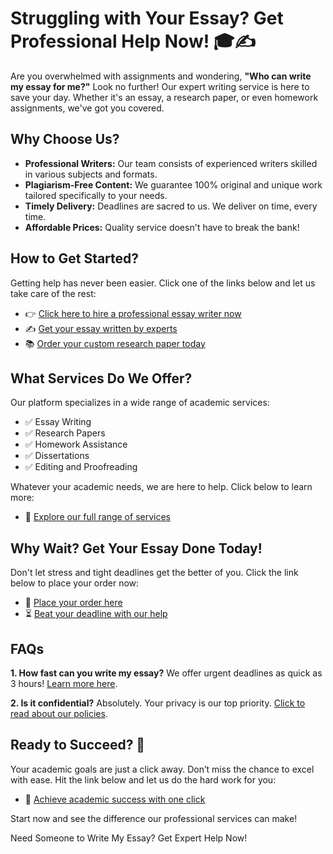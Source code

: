 <h1>Struggling with Your Essay? Get Professional Help Now! 🎓✍️</h1>

<p>Are you overwhelmed with assignments and wondering, <strong>"Who can write my essay for me?"</strong> Look no further! Our expert writing service is here to save your day. Whether it's an essay, a research paper, or even homework assignments, we've got you covered.</p>

<h2>Why Choose Us?</h2>
<ul>
  <li><strong>Professional Writers:</strong> Our team consists of experienced writers skilled in various subjects and formats.</li>
  <li><strong>Plagiarism-Free Content:</strong> We guarantee 100% original and unique work tailored specifically to your needs.</li>
  <li><strong>Timely Delivery:</strong> Deadlines are sacred to us. We deliver on time, every time.</li>
  <li><strong>Affordable Prices:</strong> Quality service doesn't have to break the bank!</li>
</ul>

<h2>How to Get Started?</h2>
<p>Getting help has never been easier. Click one of the links below and let us take care of the rest:</p>
<ul>
  <li>👉 <a href="https://tinyurl.com/topessay?keyword=i+need+someone+to+write+my+essay+for+me">Click here to hire a professional essay writer now</a></li>
  <li>✍️ <a href="https://tinyurl.com/topessay?keyword=i+need+someone+to+write+my+essay+for+me">Get your essay written by experts</a></li>
  <li>📚 <a href="https://tinyurl.com/topessay?keyword=i+need+someone+to+write+my+essay+for+me">Order your custom research paper today</a></li>
</ul>

<h2>What Services Do We Offer?</h2>
<p>Our platform specializes in a wide range of academic services:</p>
<ul>
  <li>✅ Essay Writing</li>
  <li>✅ Research Papers</li>
  <li>✅ Homework Assistance</li>
  <li>✅ Dissertations</li>
  <li>✅ Editing and Proofreading</li>
</ul>
<p>Whatever your academic needs, we are here to help. Click below to learn more:</p>
<ul>
  <li>📖 <a href="https://tinyurl.com/topessay?keyword=i+need+someone+to+write+my+essay+for+me">Explore our full range of services</a></li>
</ul>

<h2>Why Wait? Get Your Essay Done Today!</h2>
<p>Don't let stress and tight deadlines get the better of you. Click the link below to place your order now:</p>
<ul>
  <li>📝 <a href="https://tinyurl.com/topessay?keyword=i+need+someone+to+write+my+essay+for+me">Place your order here</a></li>
  <li>⏳ <a href="https://tinyurl.com/topessay?keyword=i+need+someone+to+write+my+essay+for+me">Beat your deadline with our help</a></li>
</ul>

<h2>FAQs</h2>
<p><strong>1. How fast can you write my essay?</strong>  
We offer urgent deadlines as quick as 3 hours! <a href="https://tinyurl.com/topessay?keyword=i+need+someone+to+write+my+essay+for+me">Learn more here</a>.</p>

<p><strong>2. Is it confidential?</strong>  
Absolutely. Your privacy is our top priority. <a href="https://tinyurl.com/topessay?keyword=i+need+someone+to+write+my+essay+for+me">Click to read about our policies</a>.</p>

<h2>Ready to Succeed? 🌟</h2>
<p>Your academic goals are just a click away. Don’t miss the chance to excel with ease. Hit the link below and let us do the hard work for you:</p>
<ul>
  <li>🚀 <a href="https://tinyurl.com/topessay?keyword=i+need+someone+to+write+my+essay+for+me">Achieve academic success with one click</a></li>
</ul>
<p>Start now and see the difference our professional services can make!</p>
Need Someone to Write My Essay? Get Expert Help Now!
